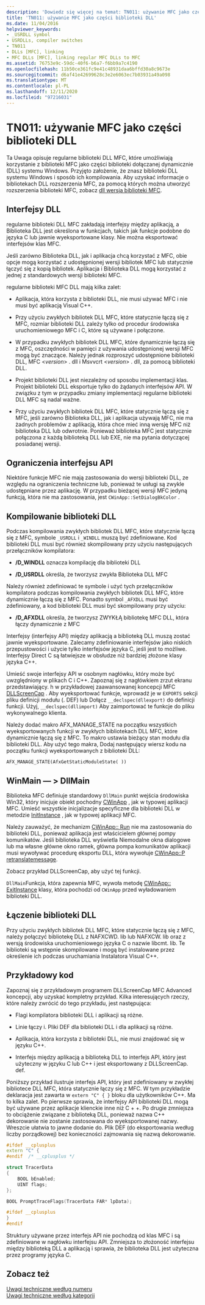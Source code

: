 ```yaml
---
description: 'Dowiedz się więcej na temat: TN011: używanie MFC jako części biblioteki DLL'
title: 'TN011: używanie MFC jako części biblioteki DLL'
ms.date: 11/04/2016
helpviewer_keywords:
- _USRDLL symbol
- USRDLLs, compiler switches
- TN011
- DLLs [MFC], linking
- MFC DLLs [MFC], linking regular MFC DLLs to MFC
ms.assetid: 76753e9c-59dc-40f6-b6a7-f6bb9a7c4190
ms.openlocfilehash: 11b50ce361fc9e41c48931daa6bffd30a8c9673e
ms.sourcegitcommit: d6af41e42699628c3e2e6063ec7b03931a49a098
ms.translationtype: MT
ms.contentlocale: pl-PL
ms.lasthandoff: 12/11/2020
ms.locfileid: "97216031"
---
```

# <a name="tn011-using-mfc-as-part-of-a-dll"></a>TN011: używanie MFC jako części biblioteki DLL

Ta Uwaga opisuje regularne biblioteki DLL MFC, które umożliwiają korzystanie z biblioteki MFC jako części biblioteki dołączanej dynamicznie (DLL) systemu Windows. Przyjęto założenie, że znasz biblioteki DLL systemu Windows i sposób ich kompilowania. Aby uzyskać informacje o bibliotekach DLL rozszerzenia MFC, za pomocą których można utworzyć rozszerzenia biblioteki MFC, zobacz [dll wersja biblioteki MFC](../mfc/tn033-dll-version-of-mfc.md).

## <a name="dll-interfaces"></a>Interfejsy DLL

regularne biblioteki DLL MFC zakładają interfejsy między aplikacją, a Biblioteka DLL jest określona w funkcjach, takich jak funkcje podobne do języka C lub jawnie wyeksportowane klasy. Nie można eksportować interfejsów klas MFC.

Jeśli zarówno Biblioteka DLL, jak i aplikacja chcą korzystać z MFC, obie opcje mogą korzystać z udostępnionej wersji bibliotek MFC lub statycznie łączyć się z kopią bibliotek. Aplikacja i Biblioteka DLL mogą korzystać z jednej z standardowych wersji biblioteki MFC.

regularne biblioteki MFC DLL mają kilka zalet:

- Aplikacja, która korzysta z biblioteki DLL, nie musi używać MFC i nie musi być aplikacją Visual C++.

- Przy użyciu zwykłych bibliotek DLL MFC, które statycznie łączą się z MFC, rozmiar biblioteki DLL zależy tylko od procedur środowiska uruchomieniowego MFC i C, które są używane i połączone.

- W przypadku zwykłych bibliotek DLL MFC, które dynamicznie łączą się z MFC, oszczędności w pamięci z używania udostępnionej wersji MFC mogą być znaczące. Należy jednak rozproszyć udostępnione biblioteki DLL, MFC \<*version*> . dll i Msvvcrt \<*version*> . dll, za pomocą biblioteki DLL.

- Projekt biblioteki DLL jest niezależny od sposobu implementacji klas. Projekt biblioteki DLL eksportuje tylko do żądanych interfejsów API. W związku z tym w przypadku zmiany implementacji regularne biblioteki DLL MFC są nadal ważne.

- Przy użyciu zwykłych bibliotek DLL MFC, które statycznie łączą się z MFC, jeśli zarówno Biblioteka DLL, jak i aplikacja używają MFC, nie ma żadnych problemów z aplikacją, która chce mieć inną wersję MFC niż biblioteka DLL lub odwrotnie. Ponieważ biblioteka MFC jest statycznie połączona z każdą biblioteką DLL lub EXE, nie ma pytania dotyczącej posiadanej wersji.

## <a name="api-limitations"></a>Ograniczenia interfejsu API

Niektóre funkcje MFC nie mają zastosowania do wersji biblioteki DLL, ze względu na ograniczenia techniczne lub, ponieważ te usługi są zwykle udostępniane przez aplikację. W przypadku bieżącej wersji MFC jedyną funkcją, która nie ma zastosowania, jest `CWinApp::SetDialogBkColor` .

## <a name="building-your-dll"></a>Kompilowanie biblioteki DLL

Podczas kompilowania zwykłych bibliotek DLL MFC, które statycznie łączą się z MFC, symbole `_USRDLL` i `_WINDLL` muszą być zdefiniowane. Kod biblioteki DLL musi być również skompilowany przy użyciu następujących przełączników kompilatora:

- **/D_WINDLL** oznacza kompilację dla biblioteki DLL

- **/D_USRDLL** określa, że tworzysz zwykła Biblioteka DLL MFC

Należy również zdefiniować te symbole i użyć tych przełączników kompilatora podczas kompilowania zwykłych bibliotek DLL MFC, które dynamicznie łączą się z MFC. Ponadto symbol `_AFXDLL` musi być zdefiniowany, a kod biblioteki DLL musi być skompilowany przy użyciu:

- **/D_AFXDLL** określa, że tworzysz ZWYKŁĄ bibliotekę MFC DLL, która łączy dynamicznie z MFC

Interfejsy (interfejsy API) między aplikacją a biblioteką DLL muszą zostać jawnie wyeksportowane. Zalecamy zdefiniowanie interfejsów jako niskich przepustowości i użycie tylko interfejsów języka C, jeśli jest to możliwe. Interfejsy Direct C są łatwiejsze w obsłudze niż bardziej złożone klasy języka C++.

Umieść swoje interfejsy API w osobnym nagłówku, który może być uwzględniony w plikach C i C++. Zapoznaj się z nagłówkiem zrzut ekranu przedstawiający. h w przykładowej zaawansowanej koncepcji MFC [DLLScreenCap](../overview/visual-cpp-samples.md) . Aby wyeksportować funkcje, wprowadź je w `EXPORTS` sekcji pliku definicji modułu (. DEF) lub Dołącz `__declspec(dllexport)` do definicji funkcji. Użyj, `__declspec(dllimport)` Aby zaimportować te funkcje do pliku wykonywalnego klienta.

Należy dodać makro AFX_MANAGE_STATE na początku wszystkich wyeksportowanych funkcji w zwykłych bibliotekach DLL MFC, które dynamicznie łączą się z MFC. To makro ustawia bieżący stan modułu dla biblioteki DLL. Aby użyć tego makra, Dodaj następujący wiersz kodu na początku funkcji wyeksportowanych z biblioteki DLL:

`AFX_MANAGE_STATE(AfxGetStaticModuleState( ))`

## <a name="winmain---dllmain"></a>WinMain — > DllMain

Biblioteka MFC definiuje standardowy `DllMain` punkt wejścia środowiska Win32, który inicjuje obiekt pochodny [CWinApp](../mfc/reference/cwinapp-class.md) , jak w typowej aplikacji MFC. Umieść wszystkie inicjalizacje specyficzne dla biblioteki DLL w metodzie [InitInstance](../mfc/reference/cwinapp-class.md#initinstance) , jak w typowej aplikacji MFC.

Należy zauważyć, że mechanizm [CWinApp:: Run](../mfc/reference/cwinapp-class.md#run) nie ma zastosowania do biblioteki DLL, ponieważ aplikacja jest właścicielem głównej pompy komunikatów. Jeśli biblioteka DLL wyświetla Niemodalne okna dialogowe lub ma własne główne okno ramek, główna pompa komunikatów aplikacji musi wywoływać procedurę eksportu DLL, która wywołuje [CWinApp::P retranslatemessage](../mfc/reference/cwinapp-class.md#pretranslatemessage).

Zobacz przykład DLLScreenCap, aby użyć tej funkcji.

`DllMain`Funkcja, która zapewnia MFC, wywoła metodę [CWinApp:: ExitInstance](../mfc/reference/cwinapp-class.md#exitinstance) klasy, która pochodzi od `CWinApp` przed wyładowaniem biblioteki DLL.

## <a name="linking-your-dll"></a>Łączenie biblioteki DLL

Przy użyciu zwykłych bibliotek DLL MFC, które statycznie łączą się z MFC, należy połączyć bibliotekę DLL z NAFXCWD. lib lub NAFXCW. lib oraz z wersją środowiska uruchomieniowego języka C o nazwie libcmt. lib. Te biblioteki są wstępnie skompilowane i mogą być instalowane przez określenie ich podczas uruchamiania Instalatora Visual C++.

## <a name="sample-code"></a>Przykładowy kod

Zapoznaj się z przykładowym programem DLLScreenCap MFC Advanced koncepcji, aby uzyskać kompletny przykład. Kilka interesujących rzeczy, które należy zwrócić do tego przykładu, jest następująca:

- Flagi kompilatora biblioteki DLL i aplikacji są różne.

- Linie łączy i. Pliki DEF dla biblioteki DLL i dla aplikacji są różne.

- Aplikacja, która korzysta z biblioteki DLL, nie musi znajdować się w języku C++.

- Interfejs między aplikacją a biblioteką DLL to interfejs API, który jest użyteczny w języku C lub C++ i jest eksportowany z DLLScreenCap. def.

Poniższy przykład ilustruje interfejs API, który jest zdefiniowany w zwykłej bibliotece DLL MFC, która statycznie łączy się z MFC. W tym przykładzie deklaracja jest zawarta w `extern "C" { }` bloku dla użytkowników C++. Ma to kilka zalet. Po pierwsze sprawia, że interfejsy API biblioteki DLL mogą być używane przez aplikacje klienckie inne niż C + +. Po drugie zmniejsza to obciążenie związane z biblioteką DLL, ponieważ nazwa C++ dekorowanie nie zostanie zastosowana do wyeksportowanej nazwy. Wreszcie ułatwia to jawne dodanie do. Plik DEF (do eksportowania według liczby porządkowej) bez konieczności zajmowania się nazwą dekorowanie.

```cpp
#ifdef __cplusplus
extern "C" {
#endif  /* __cplusplus */

struct TracerData
{
    BOOL bEnabled;
    UINT flags;
};

BOOL PromptTraceFlags(TracerData FAR* lpData);

#ifdef __cplusplus
}
#endif
```

Struktury używane przez interfejs API nie pochodzą od klas MFC i są zdefiniowane w nagłówku interfejsu API. Zmniejsza to złożoność interfejsu między biblioteką DLL a aplikacją i sprawia, że biblioteka DLL jest użyteczna przez programy języka C.

## <a name="see-also"></a>Zobacz też

[Uwagi techniczne według numeru](../mfc/technical-notes-by-number.md)<br/>
[Uwagi techniczne według kategorii](../mfc/technical-notes-by-category.md)
